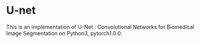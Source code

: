 # U-net
This is an implementation of U-Net :  Convolutional Networks for Biomedical Image Segmentation on Python3, pytorch1.0.0.
